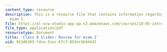 ```yaml
---
content_type: resource
description: This is a resource file that contains information regarding review for
  exam 1.
file: https://ol-ocw-studio-app-qa.s3.amazonaws.com/courses/18-05-introduction-to-probability-and-statistics-spring-2014/953d6305fdce3cec67c7855ec9b944d2_MIT18_05S14_class8slides.pdf
file_type: application/pdf
resourcetype: Document
title: 'Class 8 Slides: Review for exam 1'
uid: 953d6305-fdce-3cec-67c7-855ec9b944d2
---
```

